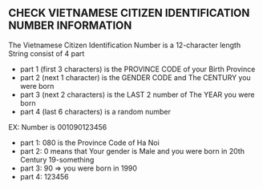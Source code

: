 ## CHECK VIETNAMESE CITIZEN IDENTIFICATION NUMBER INFORMATION

The Vietnamese Citizen Identification Number is a 12-character length String consist of 4 part
 - part 1 (first 3 characters) is the PROVINCE CODE of your Birth Province
 - part 2 (next 1 character) is the GENDER CODE and The CENTURY you were born
 - part 3 (next 2 characters) is the LAST 2 number of The YEAR you were born
 - part 4 (last 6 characters) is a random number

EX: Number is 001090123456
- part 1: 080 is the Province Code of Ha Noi
- part 2: 0 means that Your gender is Male and you were born in 20th Century 19-something
- part 3: 90 => you were born in 1990
- part 4: 123456